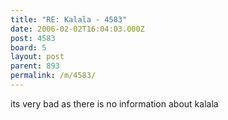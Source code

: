 ```yaml
---
title: "RE: Kalala - 4583"
date: 2006-02-02T16:04:03.000Z
post: 4583
board: 5
layout: post
parent: 893
permalink: /m/4583/
---
```

its very bad as there is no information about kalala
